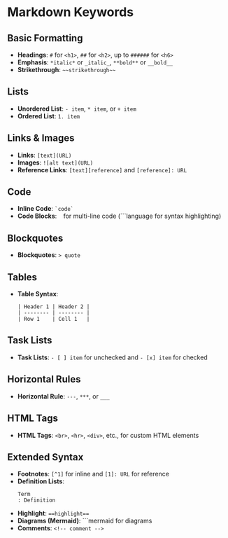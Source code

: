 # Markdown Keywords

## Basic Formatting
- **Headings**: `#` for `<h1>`, `##` for `<h2>`, up to `######` for `<h6>`
- **Emphasis**: `*italic*` or `_italic_`, `**bold**` or `__bold__`
- **Strikethrough**: `~~strikethrough~~`

## Lists
- **Unordered List**: `- item`, `* item`, or `+ item`
- **Ordered List**: `1. item`

## Links & Images
- **Links**: `[text](URL)`
- **Images**: `![alt text](URL)`
- **Reference Links**: `[text][reference]` and `[reference]: URL`

## Code
- **Inline Code**: `` `code` ``
- **Code Blocks**: ``` ``` for multi-line code (```language for syntax highlighting)

## Blockquotes
- **Blockquotes**: `> quote`

## Tables
- **Table Syntax**: 
    ```
    | Header 1 | Header 2 |
    | -------- | -------- |
    | Row 1    | Cell 1   |
    ```

## Task Lists
- **Task Lists**: `- [ ] item` for unchecked and `- [x] item` for checked

## Horizontal Rules
- **Horizontal Rule**: `---`, `***`, or `___`

## HTML Tags
- **HTML Tags**: `<br>`, `<hr>`, `<div>`, etc., for custom HTML elements

## Extended Syntax
- **Footnotes**: `[^1]` for inline and `[1]: URL` for reference
- **Definition Lists**: 
    ```
    Term
    : Definition
    ```
- **Highlight**: `==highlight==`
- **Diagrams (Mermaid)**: ```mermaid for diagrams
- **Comments**: `<!-- comment -->`
